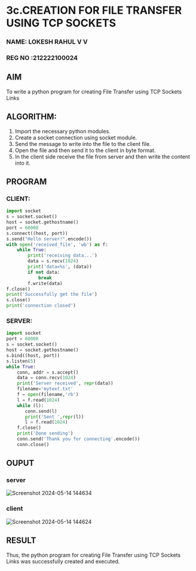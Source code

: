 # 3c.CREATION FOR FILE TRANSFER USING TCP SOCKETS
### NAME: LOKESH RAHUL V V
### REG NO :212222100024
## AIM
To write a python program for creating File Transfer using TCP Sockets Links
## ALGORITHM:
1. Import the necessary python modules.
2. Create a socket connection using socket module.
3. Send the message to write into the file to the client file.
4. Open the file and then send it to the client in byte format.
5. In the client side receive the file from server and then write the content into it.
## PROGRAM
### CLIENT:
```python
import socket 
s = socket.socket() 
host = socket.gethostname() 
port = 60000 
s.connect((host, port)) 
s.send("Hello server!".encode()) 
with open('received_file', 'wb') as f: 
    while True: 
        print('receiving data...') 
        data = s.recv(1024) 
        print('data=%s', (data)) 
        if not data: 
            break 
        f.write(data) 
f.close() 
print('Successfully get the file') 
s.close() 
print('connection closed')
```
### SERVER:
```python
import socket                    
port = 60000                    
s = socket.socket()              
host = socket.gethostname()      
s.bind((host, port))
s.listen(5)                      
while True: 
    conn, addr = s.accept()      
    data = conn.recv(1024) 
    print('Server received', repr(data)) 
    filename='mytext.txt' 
    f = open(filename,'rb') 
    l = f.read(1024) 
    while (l): 
       conn.send(l) 
       print('Sent ',repr(l)) 
       l = f.read(1024) 
    f.close() 
    print('Done sending') 
    conn.send('Thank you for connecting'.encode()) 
    conn.close()
```
## OUPUT
### server
![Screenshot 2024-05-14 144634](https://github.com/lokeshrahulv/3c.FILE_TRANSFER_USING_TCP_SOCKETS/assets/118423842/159a1201-3604-48f5-8c5a-ba86a21b9a17)
### client
![Screenshot 2024-05-14 144624](https://github.com/lokeshrahulv/3c.FILE_TRANSFER_USING_TCP_SOCKETS/assets/118423842/3af91ca8-bc4b-48bf-8e7d-d104f672eb22)
## RESULT
Thus, the python program for creating File Transfer using TCP Sockets Links was 
successfully created and executed.
